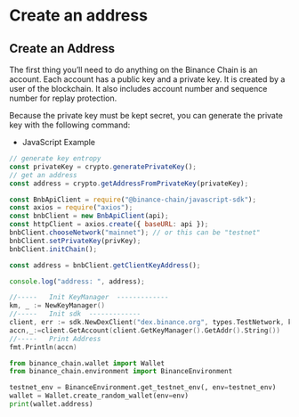 # Create an address

## Create an Address

The first thing you’ll need to do anything on the Binance Chain is an account. Each account has a public key and a private key. It is created by a user of the blockchain. It also includes account number and sequence number for replay protection.

Because the private key must be kept secret, you can generate the private key with the following command:

* JavaScript Example

``` javascript tab="JavaScript"
// generate key entropy
const privateKey = crypto.generatePrivateKey();
// get an address
const address = crypto.getAddressFromPrivateKey(privateKey);

const BnbApiClient = require("@binance-chain/javascript-sdk");
const axios = require("axios");
const bnbClient = new BnbApiClient(api);
const httpClient = axios.create({ baseURL: api });
bnbClient.chooseNetwork("mainnet"); // or this can be "testnet"
bnbClient.setPrivateKey(privKey);
bnbClient.initChain();

const address = bnbClient.getClientKeyAddress();

console.log("address: ", address);
```

```Go tab="GoLang"
//-----   Init KeyManager  -------------
km, _ := NewKeyManager()
//-----   Init sdk  -------------
client, err := sdk.NewDexClient("dex.binance.org", types.TestNetwork, keyManager)  // api string can be "https://testnet-dex.binance.org" for testnet
accn,_:=client.GetAccount(client.GetKeyManager().GetAddr().String())
//-----   Print Address
fmt.Println(accn)
```

```python tab="Python"
from binance_chain.wallet import Wallet
from binance_chain.environment import BinanceEnvironment

testnet_env = BinanceEnvironment.get_testnet_env(, env=testnet_env)
wallet = Wallet.create_random_wallet(env=env)
print(wallet.address)
```

